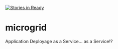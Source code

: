[![Stories in Ready](https://badge.waffle.io//.png?label=ready&title=Ready)](http://waffle.io//)


# microgrid
Application Deployage as a Service... as a Service!?
